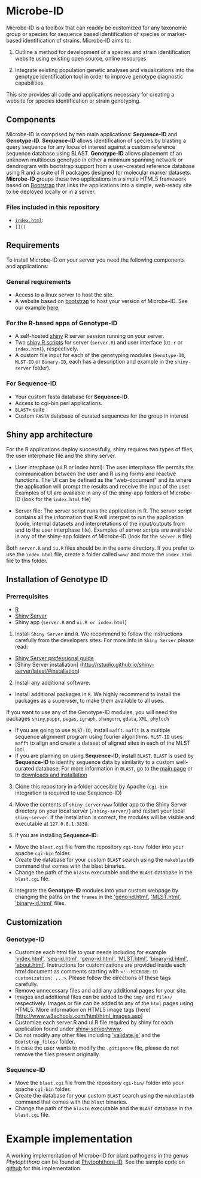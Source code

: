 Microbe-ID
===============

Microbe-ID is a toolbox that can readily be customized for any taxonomic group or species for sequence based identification of species or marker-based identification of strains. Microbe-ID aims to:

1. Outline a method for development of a species and strain identification website using existing open source, online resources

2. Integrate existing population genetic analyses and visualizations into the genotype identification tool in order to improve genotype diagnostic capabilities.

This site provides all code and applications necessary for creating a website for species identification or strain genotyping.

## Components

Microbe-ID is comprised by two main applications: **Sequence-ID** and **Genotype-ID**.  **Sequence-ID** allows identification of species by blasting a query sequence for any locus of interest against a custom reference sequence database using BLAST.  **Genotype-ID**  allows placement of an unknown multilocus genotype in either a minimum spanning network or dendrogram with bootstrap support from a user-created reference database using R and a suite of R packages designed for molecular marker datasets. **Microbe-ID** groups these two applications in a simple HTML5 framework based on [Bootstrap](http://getbootstrap.com) that links the applications into a simple, web-ready site to be deployed locally or in a server.

### Files included in this repository

- [`index.html`](./index.html):
- `[]()`

## Requirements

To install Microbe-ID on your server you need the following components and applications:

### General requirements
- Access to a linux server to host the site.
- A website based on [bootstrap](http://getbootstrap.com) to host your version of Microbe-ID. See our example [here](./Bootstrap_files).

### For the R-based apps of Genotype-ID
- A self-hosted [shiny](http://www.rstudio.com/shiny/) R server session running on your server.
- Two [shiny R scripts](./shiny-server/www/Readme.md) for server (`server.R`) and user interface (`UI.r` or `index.html`), respectively.
- A custom file input for each of the genotyping modules (`Genotype-ID`, `MLST-ID` or `Binary-ID`, each has a description and example in the `shiny-server` folder).

### For Sequence-ID
- Your custom fasta database for **Sequence-ID**.
- Access to cgi-bin perl applications.
- `BLAST+` suite
- Custom `FASTA` database of curated sequences for the group in interest

## Shiny app architecture

For the R applications deploy successfully, shiny requires two types of files, the user interphase file and the shiny server.

- User interphase (ui.R or index.html): The user interphase file permits the communication between the user and R using forms and reactive functions. The	UI can be defined as the "web-document" and its where the application will prompt the results and receive the input of the user. Examples of UI are available in any of the shiny-app folders of Microbe-ID (look for the `index.html` file)

- Server file: The server script runs the application in R. The server script contains all the information that R will interpret to run the application (code, internal datasets and interpretations of the input/outputs from and to the user interphase file). Examples of server scripts are available in any of the shiny-app folders of Microbe-ID (look for the `server.R` file)

Both `server.R` and `iu.R` files should be in the same directory. If you prefer to use the `index.html` file, create a folder called `www/` and move the `index.html` file to this folder.

## Installation of Genotype ID

### Prerrequisites

- [R](https://www.r-project.org)
- [Shiny Server](http://shiny.rstudio.com/articles/shiny-server.html)
- Shiny app (`server.R` and `ui.R or index.html`)

1. Install `Shiny Server` and `R`. We recommend to follow the instructions carefully from the developers sites.
For more info in `Shiny Server` please read:
- [Shiny Server professional guide](http://rstudio.github.io/shiny-server/latest/)
- [Shiny Server installation] (http://rstudio.github.io/shiny-server/latest/#installation)

2. Install any additional software.
- Install additional packages in `R`. We highly recommend to install the packages as a superuser, to make them available to all uses.

If you want to use any of the Genotype-ID modules, you will need the packages `shiny`,`poppr`, `pegas`, `igraph`, `phangorn`, `gdata`, `XML`, `phyloch`
- If you are going to use `MLST-ID`, install `mafft`. `mafft` is a multiple sequence alignment program using fourier algorithms. `MLST-ID` uses `mafft` to align and create a dataset of aligned sites in each of the MLST loci.
- If you are planning on using **Sequence-ID**, install `BLAST`. `BLAST` is used by **Sequence-ID** to identify sequence data by similarity to a custom well-curated database.  For more information in `BLAST`, go to the [main page](http://blast.ncbi.nlm.nih.gov/Blast.cgi?CMD=Web&PAGE_TYPE=BlastDocs) or to [downloads and installation](http://blast.ncbi.nlm.nih.gov/Blast.cgi?CMD=Web&PAGE_TYPE=BlastDocs&DOC_TYPE=Download)

3. Clone this repository in a folder accesible by Apache (`cgi-bin` integration is required to use Sequence-ID)

4. Move the contents of `shiny-server/www` folder app to the Shiny Server directory on your local server (`/shiny-server/`) and restart your local `shiny-server`. If the installation is correct, the modules will be visible and executable at `127.0.0.1:3838`.

5. If you are installing **Sequence-ID**:

- Move the `blast.cgi` file from the repository `cgi-bin/` folder into your apache `cgi-bin` folder.
- Create the database for your custom `BLAST` search using the `makeblastdb` command that comes with the blast binaries.
- Change the path of the `blastn` executable and the `BLAST` database in the `blast.cgi` file.

6. Integrate the **Genotype-ID** modules into your custom webpage by changing the paths on the `frames` in the ['geno-id.html'](./geno-id.html), ['MLST.html'](./MLST.html), ['binary-id.html'](./binary-id.html) files.


## Customization

### Genotype-ID

- Customize each html file to your needs including for example ['index.html'](./index.html), ['seq-id.html'](./seq-id.html), ['geno-id.html'](./geno-id.html), ['MLST.html'](./MLST.html), ['binary-id.html'](./binary-id.html), ['about.html'](./about.html). Instructions for customizations are provided inside each html document as comments starting with `<!--MICROBE-ID customization: ...>`. Please follow the directions of these tags carefully.
- Remove unnecessary files and add any additional pages for your site.
- Images and additional files can be added to the `img/` and `files/` respectively. Images or file can be added to any of the `html` pages using HTML5. More information on HTML5 image tags (here)[http://www.w3schools.com/html/html_images.asp]
- Customize each server.R and ui.R file required by shiny for each application found under [shiny-server/www](./shiny-server/www).
- Do not modify any other files including ['validate.js'](./valdiate.js) and the `Bootstrap_files/` folder.
- In case the user wants to modify the `.gitignore` file, please do not remove the files present originally.

### Sequence-ID

- Move the `blast.cgi` file from the repository `cgi-bin/` folder into your apache `cgi-bin` folder.
- Create the database for your custom `BLAST` search using the `makeblastdb` command that comes with the `blast` binaries.
- Change the path of the `blastn` executable and the `BLAST` database in the `blast.cgi` file.

# Example implementation

A working implementation of Microbe-ID for plant pathogens in the genus *Phytophthora* can be found at [Phytophthora-ID](http://phytophthora-id.org). See the sample code on [github](https://github.com/grunwaldlab/phytophthora_id)  for this implementation.
